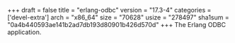 +++
draft = false
title = "erlang-odbc"
version = "17.3-4"
categories = ['devel-extra']
arch = "x86_64"
size = "70628"
usize = "278497"
sha1sum = "0a4b440593ae141b2ad7db193d80901b426d570d"
+++
The Erlang ODBC application.